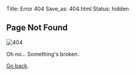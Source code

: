 Title: Error 404
Save_as: 404.html
Status: hidden

## Page Not Found

![404](/armdroid/arm_pieces_junk.png)

Oh no... Something's broken.

[Go back](javascript:history.back()).
